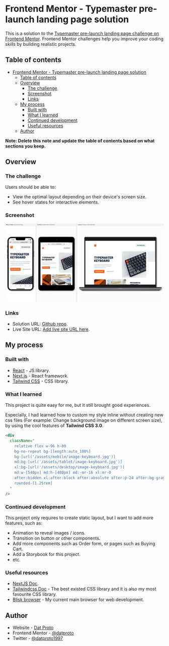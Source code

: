 # Frontend Mentor - Typemaster pre-launch landing page solution

This is a solution to the [Typemaster pre-launch landing page challenge on Frontend Mentor](https://www.frontendmentor.io/challenges/typemaster-prelaunch-landing-page-J6-Yj5J-X). Frontend Mentor challenges help you improve your coding skills by building realistic projects.

## Table of contents

- [Frontend Mentor - Typemaster pre-launch landing page solution](#frontend-mentor---typemaster-pre-launch-landing-page-solution)
  - [Table of contents](#table-of-contents)
  - [Overview](#overview)
    - [The challenge](#the-challenge)
    - [Screenshot](#screenshot)
    - [Links](#links)
  - [My process](#my-process)
    - [Built with](#built-with)
    - [What I learned](#what-i-learned)
    - [Continued development](#continued-development)
    - [Useful resources](#useful-resources)
  - [Author](#author)

**Note: Delete this note and update the table of contents based on what sections you keep.**

## Overview

### The challenge

Users should be able to:

- View the optimal layout depending on their device's screen size.
- See hover states for interactive elements.

### Screenshot

![](./public/assets/screenshots/screenshot-device-set.png)

### Links

- Solution URL: [Github repo](https://github.com/datproto/Challenges---FrontendMentor_Typemaster-prelaunch-landing-page).
- Live Site URL: [Add live site URL here](https://your-live-site-url.com).

## My process

### Built with

- [React](https://reactjs.org/) - JS library.
- [Next.js](https://nextjs.org/) - React framework.
- [Tailwind CSS](https://tailwindcss.com) - CSS library.

### What I learned

This project is quite easy for me, but it still brought good experiences.

Especially, I had learned how to custom my style inline without creating new css files (For example: Change background image on different screen size), by using the cool features of <b>Tailwind CSS 3.0</b>.

```html
<div
  className="
    relative flex w-96 h-80
    bg-no-repeat bg-[length:auto_100%] 
    bg-[url('/assets/mobile/image-keyboard.jpg')]
    md:bg-[url('/assets/tablet/image-keyboard.jpg')]
    xl:bg-[url('/assets/desktop/image-keyboard.jpg')]
    md:w-[540px] md:h-[480px] md:-mr-16 xl:mr-0
    after:hidden xl:after:block after:absolute after:p-24 after:bg-gray after:top-0 after:-right-[13.5rem] after:rounded-3xl
    rounded-[1.25rem]
  "
/>
```

### Continued development

This project only requires to create static layout, but I want to add more features, such as:

- Animation to reveal images / icons.
- Transition on button or other components.
- Add more components such as Order form, or pages such as Buying Cart.
- Add a Storybook for this project.
- etc.

### Useful resources

- [NextJS Doc](https://nextjs.org/docs).
- [Tailwindcss Doc](https://tailwindcss.com/docs) - The best existed CSS library and it is also my most favourite CSS library.
- [Blisk browser](https://blisk.io) - My current main browser for web development.

## Author

- Website - [Dat Proto](https://datproto.com)
- Frontend Mentor - [@datproto](https://www.frontendmentor.io/profile/datproto)
- Twitter - [@datproto1997](https://www.twitter.com/datproto1997)
